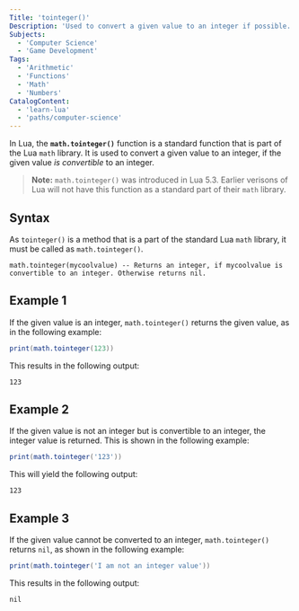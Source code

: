```yaml
---
Title: 'tointeger()'
Description: 'Used to convert a given value to an integer if possible.'
Subjects:
  - 'Computer Science'
  - 'Game Development'
Tags:
  - 'Arithmetic'
  - 'Functions'
  - 'Math'
  - 'Numbers'
CatalogContent:
  - 'learn-lua'
  - 'paths/computer-science'
---
```


In Lua, the **`math.tointeger()`** function is a standard function that is part of the Lua `math` library. It is used to convert a given value to an integer, if the given value _is convertible_ to an integer.

> **Note:** `math.tointeger()` was introduced in Lua 5.3. Earlier verisons of Lua will not have this function as a standard part of their `math` library.

## Syntax

As `tointeger()` is a method that is a part of the standard Lua `math` library, it must be called as `math.tointeger()`.

```pseudo
math.tointeger(mycoolvalue) -- Returns an integer, if mycoolvalue is convertible to an integer. Otherwise returns nil.
```

## Example 1

If the given value is an integer, `math.tointeger()` returns the given value, as in the following example:

```lua
print(math.tointeger(123))
```

This results in the following output:

```shell
123
```

## Example 2

If the given value is not an integer but is convertible to an integer, the integer value is returned. This is shown in the following example:

```lua
print(math.tointeger('123'))
```

This will yield the following output:

```shell
123
```

## Example 3

If the given value cannot be converted to an integer, `math.tointeger()` returns `nil`, as shown in the following example:

```lua
print(math.tointeger('I am not an integer value'))
```

This results in the following output:

```shell
nil
```
